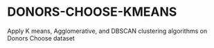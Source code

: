 # DONORS-CHOOSE-KMEANS
Apply K means, Agglomerative, and DBSCAN clustering algorithms on Donors Choose dataset

